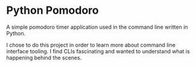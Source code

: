 # Python Pomodoro

A simple pomodoro timer application used in the command line written in Python.

I chose to do this project in order to learn more about command line interface tooling. I find CLIs fascinating and wanted to understand what is happening behind the scenes.

<!-- Contemplated CLI vs TUI -->

<!--
Used `uv` to manage dependencies and the virtual environment.
Created the project using `uv init --package python_pomodoro`
The `--package`` flag creates a `src` and a module directory, an `__init__.py` in the module directory, adds a build system, and creates a command(?).
-->

<!--
Things to write about:
- config schema organization and validation
- nohup and & vs daemon
- race conditions (atomic writes vs file locking)
-->

<!--
Future goals:
- handle race conditions (atomic writes vs file locking)
- implement daemon (with automatic restart and logging/error handling)
-->
